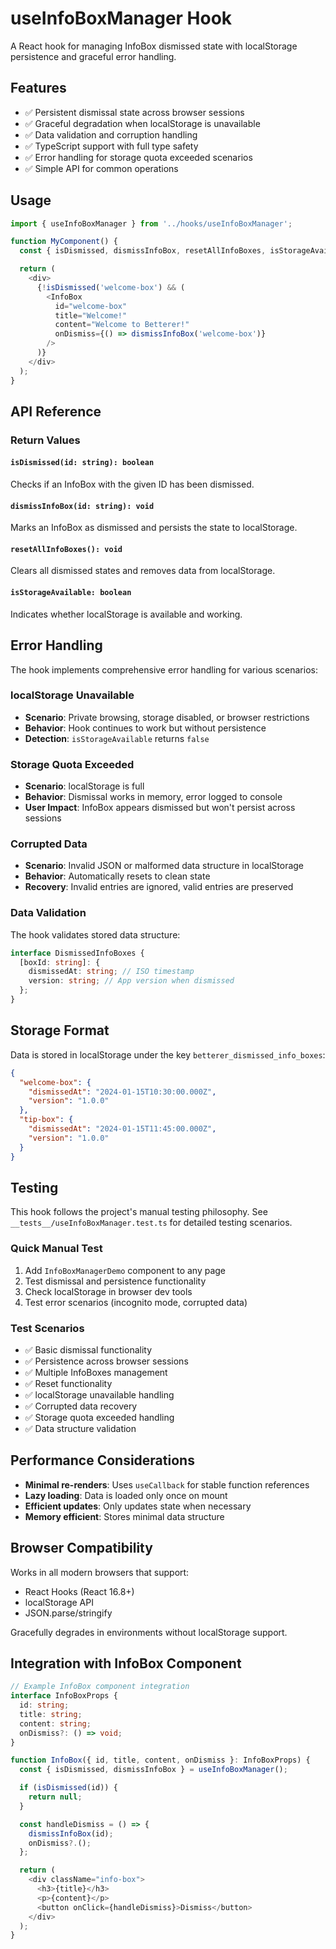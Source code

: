 # useInfoBoxManager Hook

A React hook for managing InfoBox dismissed state with localStorage persistence and graceful error handling.

## Features

- ✅ Persistent dismissal state across browser sessions
- ✅ Graceful degradation when localStorage is unavailable
- ✅ Data validation and corruption handling
- ✅ TypeScript support with full type safety
- ✅ Error handling for storage quota exceeded scenarios
- ✅ Simple API for common operations

## Usage

```typescript
import { useInfoBoxManager } from '../hooks/useInfoBoxManager';

function MyComponent() {
  const { isDismissed, dismissInfoBox, resetAllInfoBoxes, isStorageAvailable } = useInfoBoxManager();

  return (
    <div>
      {!isDismissed('welcome-box') && (
        <InfoBox
          id="welcome-box"
          title="Welcome!"
          content="Welcome to Betterer!"
          onDismiss={() => dismissInfoBox('welcome-box')}
        />
      )}
    </div>
  );
}
```

## API Reference

### Return Values

#### `isDismissed(id: string): boolean`
Checks if an InfoBox with the given ID has been dismissed.

#### `dismissInfoBox(id: string): void`
Marks an InfoBox as dismissed and persists the state to localStorage.

#### `resetAllInfoBoxes(): void`
Clears all dismissed states and removes data from localStorage.

#### `isStorageAvailable: boolean`
Indicates whether localStorage is available and working.

## Error Handling

The hook implements comprehensive error handling for various scenarios:

### localStorage Unavailable
- **Scenario**: Private browsing, storage disabled, or browser restrictions
- **Behavior**: Hook continues to work but without persistence
- **Detection**: `isStorageAvailable` returns `false`

### Storage Quota Exceeded
- **Scenario**: localStorage is full
- **Behavior**: Dismissal works in memory, error logged to console
- **User Impact**: InfoBox appears dismissed but won't persist across sessions

### Corrupted Data
- **Scenario**: Invalid JSON or malformed data structure in localStorage
- **Behavior**: Automatically resets to clean state
- **Recovery**: Invalid entries are ignored, valid entries are preserved

### Data Validation
The hook validates stored data structure:
```typescript
interface DismissedInfoBoxes {
  [boxId: string]: {
    dismissedAt: string; // ISO timestamp
    version: string; // App version when dismissed
  };
}
```

## Storage Format

Data is stored in localStorage under the key `betterer_dismissed_info_boxes`:

```json
{
  "welcome-box": {
    "dismissedAt": "2024-01-15T10:30:00.000Z",
    "version": "1.0.0"
  },
  "tip-box": {
    "dismissedAt": "2024-01-15T11:45:00.000Z",
    "version": "1.0.0"
  }
}
```

## Testing

This hook follows the project's manual testing philosophy. See `__tests__/useInfoBoxManager.test.ts` for detailed testing scenarios.

### Quick Manual Test

1. Add `InfoBoxManagerDemo` component to any page
2. Test dismissal and persistence functionality
3. Check localStorage in browser dev tools
4. Test error scenarios (incognito mode, corrupted data)

### Test Scenarios

- ✅ Basic dismissal functionality
- ✅ Persistence across browser sessions
- ✅ Multiple InfoBoxes management
- ✅ Reset functionality
- ✅ localStorage unavailable handling
- ✅ Corrupted data recovery
- ✅ Storage quota exceeded handling
- ✅ Data structure validation

## Performance Considerations

- **Minimal re-renders**: Uses `useCallback` for stable function references
- **Lazy loading**: Data is loaded only once on mount
- **Efficient updates**: Only updates state when necessary
- **Memory efficient**: Stores minimal data structure

## Browser Compatibility

Works in all modern browsers that support:
- React Hooks (React 16.8+)
- localStorage API
- JSON.parse/stringify

Gracefully degrades in environments without localStorage support.

## Integration with InfoBox Component

```typescript
// Example InfoBox component integration
interface InfoBoxProps {
  id: string;
  title: string;
  content: string;
  onDismiss?: () => void;
}

function InfoBox({ id, title, content, onDismiss }: InfoBoxProps) {
  const { isDismissed, dismissInfoBox } = useInfoBoxManager();

  if (isDismissed(id)) {
    return null;
  }

  const handleDismiss = () => {
    dismissInfoBox(id);
    onDismiss?.();
  };

  return (
    <div className="info-box">
      <h3>{title}</h3>
      <p>{content}</p>
      <button onClick={handleDismiss}>Dismiss</button>
    </div>
  );
}
```
